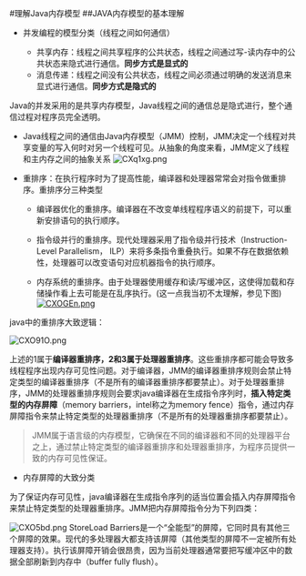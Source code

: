 #理解Java内存模型
##JAVA内存模型的基本理解

- 并发编程的模型分类（线程之间如何通信）

	- 共享内存：线程之间共享程序的公共状态，线程之间通过写-读内存中的公共状态来隐式进行通信。**同步方式是显式的**
	- 消息传递：线程之间没有公共状态，线程之间必须通过明确的发送消息来显式进行通信。**同步方式是隐式的**

Java的并发采用的是共享内存模型，Java线程之间的通信总是隐式进行，整个通信过程对程序员完全透明。



- Java线程之间的通信由Java内存模型（JMM）控制，JMM决定一个线程对共享变量的写入何时对另一个线程可见。从抽象的角度来看，JMM定义了线程和主内存之间的抽象关系
 ![CXq1xg.png](https://s1.ax1x.com/2018/06/14/CXq1xg.png)




- 重排序：在执行程序时为了提高性能，编译器和处理器常常会对指令做重排序。重排序分三种类型

	-  编译器优化的重排序。编译器在不改变单线程程序语义的前提下，可以重新安排语句的执行顺序。
   -  指令级并行的重排序。现代处理器采用了指令级并行技术（Instruction-Level Parallelism， ILP）来将多条指令重叠执行。如果不存在数据依赖性，处理器可以改变语句对应机器指令的执行顺序。

   - 内存系统的重排序。由于处理器使用缓存和读/写缓冲区，这使得加载和存储操作看上去可能是在乱序执行。(这一点我当初不太理解，参见下图)
    [![CXOGEn.png](https://s1.ax1x.com/2018/06/14/CXOGEn.png)](https://imgchr.com/i/CXOGEn)

 java中的重排序大致逻辑：
 
 ![CXO91O.png](https://s1.ax1x.com/2018/06/14/CXO91O.png)

上述的1属于**编译器重排序，2和3属于处理器重排序**。这些重排序都可能会导致多线程程序出现内存可见性问题。对于编译器，JMM的编译器重排序规则会禁止特定类型的编译器重排序（不是所有的编译器重排序都要禁止）。对于处理器重排序，JMM的处理器重排序规则会要求java编译器在生成指令序列时，**插入特定类型的内存屏障**（memory barriers，intel称之为memory fence）指令，通过内存屏障指令来禁止特定类型的处理器重排序（不是所有的处理器重排序都要禁止）。

>JMM属于语言级的内存模型，它确保在不同的编译器和不同的处理器平台之上，通过禁止特定类型的编译器重排序和处理器重排序，为程序员提供一致的内存可见性保证。



 - 内存屏障的大致分类
 
 为了保证内存可见性，java编译器在生成指令序列的适当位置会插入内存屏障指令来禁止特定类型的处理器重排序。JMM把内存屏障指令分为下列四类：

![CXO5bd.png](https://s1.ax1x.com/2018/06/14/CXO5bd.png)
StoreLoad Barriers是一个“全能型”的屏障，它同时具有其他三个屏障的效果。现代的多处理器大都支持该屏障（其他类型的屏障不一定被所有处理器支持）。执行该屏障开销会很昂贵，因为当前处理器通常要把写缓冲区中的数据全部刷新到内存中（buffer fully flush）。